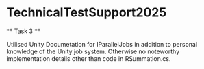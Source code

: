 # TechnicalTestSupport2025
\*\* Task 3 \*\* 

Utilised Unity Documetation for IParallelJobs in addition to personal knowledge of the Unity job system. Otherwise no noteworthy implementation details other than code in RSummation.cs. 